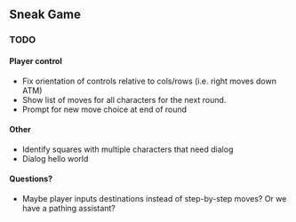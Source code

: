 ## Sneak Game

### TODO

#### Player control

* Fix orientation of controls relative to cols/rows (i.e. right moves down ATM)
* Show list of moves for all characters for the next round.
* Prompt for new move choice at end of round

#### Other

* Identify squares with multiple characters that need dialog
* Dialog hello world

#### Questions?

* Maybe player inputs destinations instead of step-by-step moves? Or we have a pathing assistant?
